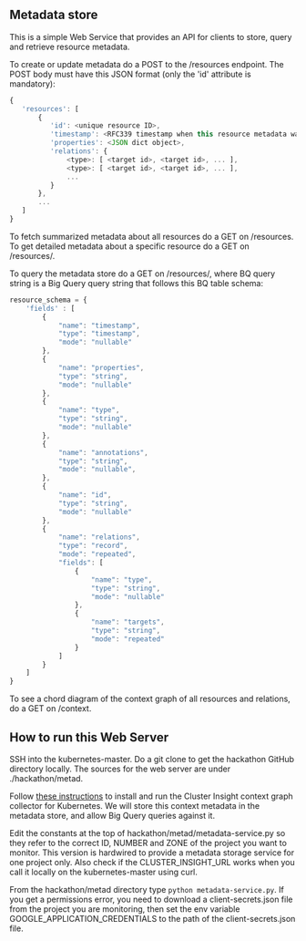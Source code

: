 ## Metadata store

This is a simple Web Service that provides an API for clients to store, query and retrieve resource metadata.

To create or update metadata do a POST to the /resources endpoint. The POST body must have this JSON format (only the 'id' attribute is mandatory):

```javascript
{
   'resources': [
       {
          'id': <unique resource ID>,
          'timestamp': <RFC339 timestamp when this resource metadata was changed/created>,
          'properties': <JSON dict object>,
          'relations': {
              <type>: [ <target id>, <target id>, ... ],
              <type>: [ <target id>, <target id>, ... ],
              ...
          }
       },
       ...
   ]
}
```

To fetch summarized metadata about all resources do a GET on /resources. To get detailed metadata about a specific resource do a GET on /resources/<id>.

To query the metadata store do a GET on /resources/<BQ query string>, where BQ query string is a Big Query query string that follows this BQ table schema:

```javascript
resource_schema = {
    'fields' : [
        {
            "name": "timestamp",
            "type": "timestamp",
            "mode": "nullable"
        },    
        {
            "name": "properties",
            "type": "string",
            "mode": "nullable"
        },
        {
            "name": "type",
            "type": "string",
            "mode": "nullable"
        },
        {
            "name": "annotations",
            "type": "string",
            "mode": "nullable",
        },
        {
            "name": "id",
            "type": "string",
            "mode": "nullable"
        },
        {
            "name": "relations",
            "type": "record",
            "mode": "repeated",
            "fields": [
                {
                    "name": "type",
                    "type": "string",
                    "mode": "nullable"
                },
                {
                    "name": "targets",
                    "type": "string",
                    "mode": "repeated"
                }
            ]
        }
    ]
}
```

To see a chord diagram of the context graph of all resources and relations, do a GET on /context.

## How to run this Web Server

SSH into the kubernetes-master. Do a git clone to get the hackathon GitHub directory locally. The sources for the web server are under ./hackathon/metad.

Follow [these instructions](https://github.com/google/cluster-insight) to install and run the Cluster Insight context graph collector for Kubernetes. We will store this context metadata in the metadata store, and allow Big Query queries against it.

Edit the constants at the top of hackathon/metad/metadata-service.py so they refer to the correct ID, NUMBER and ZONE of the project you want to monitor. This version is hardwired to provide a metadata storage service for one project only. Also check if the CLUSTER_INSIGHT_URL works when you call it locally on the kubernetes-master using curl.

From the hackathon/metad directory type ```python metadata-service.py```. If you get a permissions error, you need to download a client-secrets.json file from the project you are monitoring, then set the env variable GOOGLE_APPLICATION_CREDENTIALS to the path of the client-secrets.json file.

